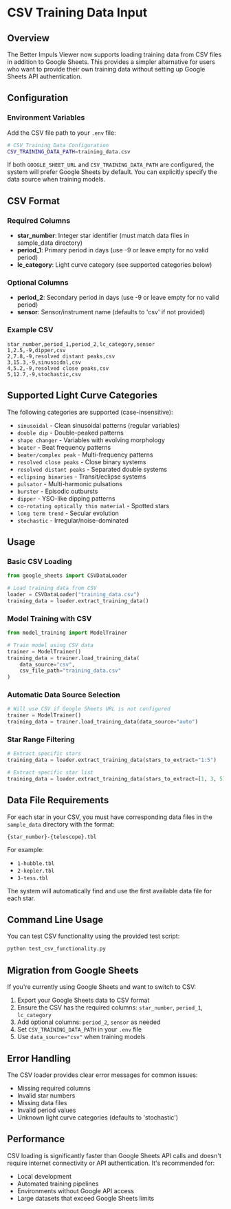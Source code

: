 # CSV Training Data Input

## Overview

The Better Impuls Viewer now supports loading training data from CSV files in addition to Google Sheets. This provides a simpler alternative for users who want to provide their own training data without setting up Google Sheets API authentication.

## Configuration

### Environment Variables

Add the CSV file path to your `.env` file:

```bash
# CSV Training Data Configuration
CSV_TRAINING_DATA_PATH=training_data.csv
```

If both `GOOGLE_SHEET_URL` and `CSV_TRAINING_DATA_PATH` are configured, the system will prefer Google Sheets by default. You can explicitly specify the data source when training models.

## CSV Format

### Required Columns

- **star_number**: Integer star identifier (must match data files in sample_data directory)
- **period_1**: Primary period in days (use -9 or leave empty for no valid period)
- **lc_category**: Light curve category (see supported categories below)

### Optional Columns

- **period_2**: Secondary period in days (use -9 or leave empty for no valid period)
- **sensor**: Sensor/instrument name (defaults to 'csv' if not provided)

### Example CSV

```csv
star_number,period_1,period_2,lc_category,sensor
1,2.5,-9,dipper,csv
2,7.8,-9,resolved distant peaks,csv
3,15.3,-9,sinusoidal,csv
4,5.2,-9,resolved close peaks,csv
5,12.7,-9,stochastic,csv
```

## Supported Light Curve Categories

The following categories are supported (case-insensitive):

- `sinusoidal` - Clean sinusoidal patterns (regular variables)
- `double dip` - Double-peaked patterns
- `shape changer` - Variables with evolving morphology
- `beater` - Beat frequency patterns
- `beater/complex peak` - Multi-frequency patterns
- `resolved close peaks` - Close binary systems
- `resolved distant peaks` - Separated double systems
- `eclipsing binaries` - Transit/eclipse systems
- `pulsator` - Multi-harmonic pulsations
- `burster` - Episodic outbursts
- `dipper` - YSO-like dipping patterns
- `co-rotating optically thin material` - Spotted stars
- `long term trend` - Secular evolution
- `stochastic` - Irregular/noise-dominated

## Usage

### Basic CSV Loading

```python
from google_sheets import CSVDataLoader

# Load training data from CSV
loader = CSVDataLoader("training_data.csv")
training_data = loader.extract_training_data()
```

### Model Training with CSV

```python
from model_training import ModelTrainer

# Train model using CSV data
trainer = ModelTrainer()
training_data = trainer.load_training_data(
    data_source="csv",
    csv_file_path="training_data.csv"
)
```

### Automatic Data Source Selection

```python
# Will use CSV if Google Sheets URL is not configured
trainer = ModelTrainer()
training_data = trainer.load_training_data(data_source="auto")
```

### Star Range Filtering

```python
# Extract specific stars
training_data = loader.extract_training_data(stars_to_extract="1:5")

# Extract specific star list
training_data = loader.extract_training_data(stars_to_extract=[1, 3, 5])
```

## Data File Requirements

For each star in your CSV, you must have corresponding data files in the `sample_data` directory with the format:

```
{star_number}-{telescope}.tbl
```

For example:
- `1-hubble.tbl`
- `2-kepler.tbl`
- `3-tess.tbl`

The system will automatically find and use the first available data file for each star.

## Command Line Usage

You can test CSV functionality using the provided test script:

```bash
python test_csv_functionality.py
```

## Migration from Google Sheets

If you're currently using Google Sheets and want to switch to CSV:

1. Export your Google Sheets data to CSV format
2. Ensure the CSV has the required columns: `star_number`, `period_1`, `lc_category`
3. Add optional columns: `period_2`, `sensor` as needed
4. Set `CSV_TRAINING_DATA_PATH` in your `.env` file
5. Use `data_source="csv"` when training models

## Error Handling

The CSV loader provides clear error messages for common issues:

- Missing required columns
- Invalid star numbers
- Missing data files
- Invalid period values
- Unknown light curve categories (defaults to 'stochastic')

## Performance

CSV loading is significantly faster than Google Sheets API calls and doesn't require internet connectivity or API authentication. It's recommended for:

- Local development
- Automated training pipelines
- Environments without Google API access
- Large datasets that exceed Google Sheets limits